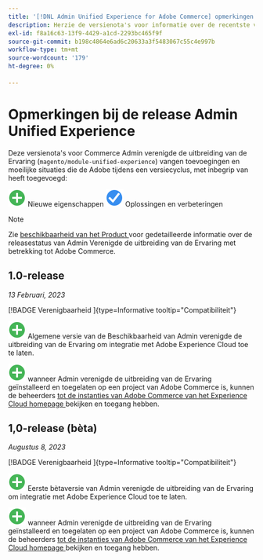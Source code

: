 ```yaml
---
title: '[!DNL Admin Unified Experience for Adobe Commerce] opmerkingen bij de release'
description: Herzie de versienota's voor informatie over de recentste versie van de  [!DNL Admin Unified Experience]  uitbreiding voor Commerce.
exl-id: f8a16c63-13f9-4429-a1cd-2293bc465f9f
source-git-commit: b198c4864e6ad6c20633a3f5483067c55c4e997b
workflow-type: tm+mt
source-wordcount: '179'
ht-degree: 0%

---
```


# Opmerkingen bij de release Admin Unified Experience

Deze versienota&#39;s voor Commerce Admin verenigde de uitbreiding van de Ervaring (`magento/module-unified-experience`) vangen toevoegingen en moeilijke situaties die de Adobe tijdens een versiecyclus, met inbegrip van heeft toegevoegd:

![ Nieuwe ](../assets/new.svg) Nieuwe eigenschappen
![ Vaste kwestie ](../assets/fix.svg) Oplossingen en verbeteringen


>[!NOTE]
>
>Zie [ beschikbaarheid van het Product ](https://experienceleague.adobe.com/docs/commerce-operations/release/product-availability.html) voor gedetailleerde informatie over de releasestatus van Admin Verenigde de uitbreiding van de Ervaring met betrekking tot Adobe Commerce.

## 1.0-release

*13 Februari, 2023*

[!BADGE  Verenigbaarheid ]{type=Informative tooltip="Compatibiliteit"}

![ Nieuwe ](../assets/new.svg) Algemene versie van de Beschikbaarheid van Admin verenigde de uitbreiding van de Ervaring om integratie met Adobe Experience Cloud toe te laten.

![ Nieuw ](../assets/new.svg) wanneer Admin verenigde de uitbreiding van de Ervaring geïnstalleerd en toegelaten op een project van Adobe Commerce is, kunnen de beheerders [ tot de instanties van Adobe Commerce van het Experience Cloud homepage ](admin-unified-experience-integration-overview.md) bekijken en toegang hebben.


## 1,0-release (bèta)

*Augustus 8, 2023*

[!BADGE  Verenigbaarheid ]{type=Informative tooltip="Compatibiliteit"}

![ Nieuwe ](../assets/new.svg) Eerste bètaversie van Admin verenigde de uitbreiding van de Ervaring om integratie met Adobe Experience Cloud toe te laten.

![ Nieuw ](../assets/new.svg) wanneer Admin verenigde de uitbreiding van de Ervaring geïnstalleerd en toegelaten op een project van Adobe Commerce is, kunnen de beheerders [ tot de instanties van Adobe Commerce van het Experience Cloud homepage ](admin-unified-experience-integration-overview.md) bekijken en toegang hebben.
